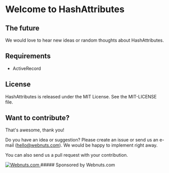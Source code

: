 # Welcome to HashAttributes

## The future

We would love to hear new ideas or random thoughts about HashAttributes.

## Requirements

- ActiveRecord

## License

HashAttributes is released under the MIT License. See the MIT-LICENSE file.

## Want to contribute?

That's awesome, thank you!

Do you have an idea or suggestion? Please create an issue or send us an e-mail (hello@webnuts.com). We would be happy to implement right away.

You can also send us a pull request with your contribution.

<a href="http://www.webnuts.com" target="_blank">
  <img src="http://www.webnuts.com/logo/hash_attributes/logo.png" alt="Webnuts.com">
</a>
##### Sponsored by Webnuts.com
